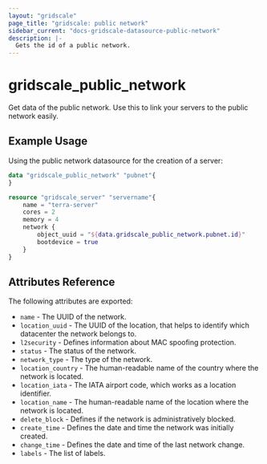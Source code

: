 ```yaml
---
layout: "gridscale"
page_title: "gridscale: public network"
sidebar_current: "docs-gridscale-datasource-public-network"
description: |-
  Gets the id of a public network.
---
```


# gridscale_public_network

Get data of the public network. Use this to link your servers to the public network easily.

## Example Usage

Using the public network datasource for the creation of a server:

```terraform
data "gridscale_public_network" "pubnet"{
}

resource "gridscale_server" "servername"{
	name = "terra-server"
	cores = 2
	memory = 4
	network {
		object_uuid = "${data.gridscale_public_network.pubnet.id}"
		bootdevice = true
	}
}
```

## Attributes Reference

The following attributes are exported:

* `name` - The UUID of the network.
* `location_uuid` - The UUID of the location, that helps to identify which datacenter the network belongs to.
* `l2security` - Defines information about MAC spoofing protection.
* `status` - The status of the network.
* `network_type` - The type of the network.
* `location_country` - The human-readable name of the country where the network is located.
* `location_iata` - The IATA airport code, which works as a location identifier.
* `location_name` - The human-readable name of the location where the network is located.
* `delete_block` - Defines if the network is administratively blocked.
* `create_time` - Defines the date and time the network was initially created.
* `change_time` - Defines the date and time of the last network change.
* `labels` - The list of labels.
